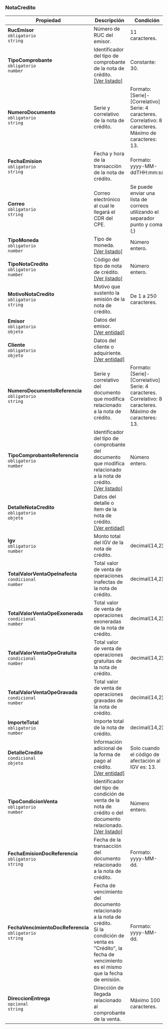 ### NotaCredito

| **Propiedad** | **Descripción** | **Condición** |
| --- | --- | --- |
| **RucEmisor**  <br>`obligatorio`  <br>`string` | Número de RUC del emisor. | 11 caracteres. |
| **TipoComprobante**  <br>`obligatorio`  <br>`number` | Identificador del tipo de comprobante de la nota de crédito.  <br>[[Ver listado]](../Listado/TipoComprobante.md) | Constante: 30. |
| **NumeroDocumento**  <br>`obligatorio`  <br>`string` | Serie y correlativo de la nota de crédito. | Formato: \[Serie\]-\[Correlativo\]  <br>Serie: 4 caracteres.  <br>Correlativo: 8 caracteres.  <br>Máximo de caracteres: 13. |
| **FechaEmision**  <br>`obligatorio`  <br>`string` | Fecha y hora de la transacción de la nota de crédito. | Formato: yyyy-MM-ddTHH:mm:ss |
| **Correo**  <br>`obligatorio`  <br>`string` | Correo electrónico al cual le llegará el CDR del CPE. | Se puede enviar una lista de correos utilizando el separador punto y coma (;) |
| **TipoMoneda**  <br>`obligatorio`  <br>`number` | Tipo de moneda.  <br>[[Ver listado]](../Listado/TipoMoneda.md) | Número entero. |
| **TipoNotaCredito**  <br>`obligatorio`  <br>`number` | Código del tipo de nota de crédito.  <br>[[Ver listado]](../Listado/TipoNotaCredito.md) | Número entero. |
| **MotivoNotaCredito**  <br>`obligatorio`  <br>`string` | Motivo que sustento la emisión de la nota de crédito. | De 1 a 250 caracteres. |
| **Emisor**  <br>`obligatorio`  <br>`objeto` | Datos del emisor.  <br>[[Ver entidad]](../Entidad/Emisor.md) |  |
| **Cliente**  <br>`obligatorio`  <br>`objeto` | Datos del cliente o adquiriente.  <br>[[Ver entidad]](../Entidad/Cliente.md) |  |
| **NumeroDocumentoReferencia**  <br>`obligatorio`  <br>`string` | Serie y correlativo del documento que modifica relacionado a la nota de crédito. | Formato: \[Serie\]-\[Correlativo\]  <br>Serie: 4 caracteres.  <br>Correlativo: 8 caracteres.  <br>Máximo de caracteres: 13. |
| **TipoComprobanteReferencia**  <br>`obligatorio`  <br>`number` | Identificador del tipo de comprobante del documento que modifica relacionado a la nota de crédito.  <br>[[Ver listado]](../Listado/TipoComprobante.md) | Número entero. |
| **DetalleNotaCredito**  <br>`obligatorio`  <br>`objeto` | Datos del detalle o ítem de la nota de crédito.  <br>[[Ver entidad]](../EntidadNotaCredito/NotaCreditoDetalle.md) |  |
| **Igv**  <br>`obligatorio`  <br>`number` | Monto total del IGV de la nota de crédito. | decimal(14,2) |
| **TotalValorVentaOpeInafecta**  <br>`condicional`  <br>`number` | Total valor de venta de operaciones inafectas de la nota de crédito. | decimal(14,2) |
| **TotalValorVentaOpeExonerada**  <br>`condicional`  <br>`number` | Total valor de venta de operaciones exoneradas de la nota de crédito. | decimal(14,2) |
| **TotalValorVentaOpeGratuita**  <br>`condicional`  <br>`number` | Total valor de venta de operaciones gratuitas de la nota de crédito. | decimal(14,2) |
| **TotalValorVentaOpeGravada**  <br>`condicional`  <br>`number` | Total valor de venta de operaciones gravadas de la nota de crédito. | decimal(14,2) |
| **ImporteTotal**  <br>`obligatorio`  <br>`number` | Importe total de la nota de crédito. | decimal(14,2) |
| **DetalleCredito**  <br>`condicional`  <br>`objeto` | Información adicional de la forma de pago al crédito.  <br>[[Ver entidad]](../Entidad/Credito.md) | Solo cuando el código de afectación al IGV es: 13. |
| **TipoCondicionVenta**  <br>`obligatorio`  <br>`number` | Identificador del tipo de condición de venta de la nota de crédito o del documento relacionado.  <br>[[Ver listado]](../Listado/TipoCondicionVenta.md) | Número entero. |
| **FechaEmisionDocReferencia**  <br>`obligatorio`  <br>`string` | Fecha de la transacción del documento relacionado a la nota de crédito. | Formato: yyyy-MM-dd. |
| **FechaVencimientoDocReferencia**  <br>`obligatorio`  <br>`string` | Fecha de vencimiento del documento relacionado a la nota de crédito.  <br>Si la condición de venta es "Crédito", la fecha de vencimiento es el mismo que la fecha de emisión. | Formato: yyyy-MM-dd. |
| **DireccionEntrega**  <br>`opcional`  <br>`string` | Dirección de llegada relacionado al comprobante de la venta. | Máximo 100 caracteres. |